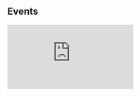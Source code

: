 ## Events

<iframe width="286" height="147" src="https://w2.countingdownto.com/5024588" frameborder="0"></iframe>

